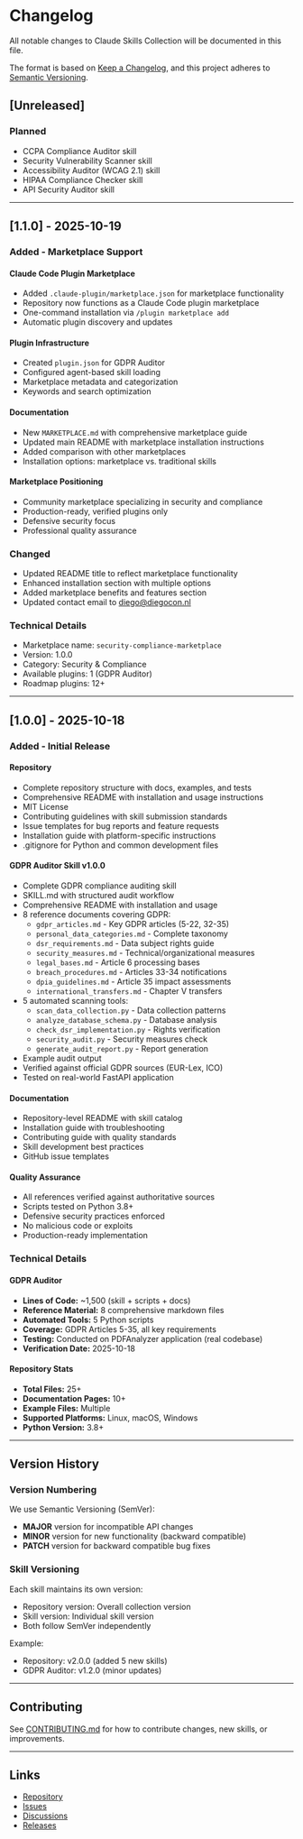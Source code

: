 # Changelog

All notable changes to Claude Skills Collection will be documented in this file.

The format is based on [Keep a Changelog](https://keepachangelog.com/en/1.0.0/),
and this project adheres to [Semantic Versioning](https://semver.org/spec/v2.0.0.html).

## [Unreleased]

### Planned
- CCPA Compliance Auditor skill
- Security Vulnerability Scanner skill
- Accessibility Auditor (WCAG 2.1) skill
- HIPAA Compliance Checker skill
- API Security Auditor skill

---

## [1.1.0] - 2025-10-19

### Added - Marketplace Support

#### Claude Code Plugin Marketplace
- Added `.claude-plugin/marketplace.json` for marketplace functionality
- Repository now functions as a Claude Code plugin marketplace
- One-command installation via `/plugin marketplace add`
- Automatic plugin discovery and updates

#### Plugin Infrastructure
- Created `plugin.json` for GDPR Auditor
- Configured agent-based skill loading
- Marketplace metadata and categorization
- Keywords and search optimization

#### Documentation
- New `MARKETPLACE.md` with comprehensive marketplace guide
- Updated main README with marketplace installation instructions
- Added comparison with other marketplaces
- Installation options: marketplace vs. traditional skills

#### Marketplace Positioning
- Community marketplace specializing in security and compliance
- Production-ready, verified plugins only
- Defensive security focus
- Professional quality assurance

### Changed
- Updated README title to reflect marketplace functionality
- Enhanced installation section with multiple options
- Added marketplace benefits and features section
- Updated contact email to diego@diegocon.nl

### Technical Details
- Marketplace name: `security-compliance-marketplace`
- Version: 1.0.0
- Category: Security & Compliance
- Available plugins: 1 (GDPR Auditor)
- Roadmap plugins: 12+

---

## [1.0.0] - 2025-10-18

### Added - Initial Release

#### Repository
- Complete repository structure with docs, examples, and tests
- Comprehensive README with installation and usage instructions
- MIT License
- Contributing guidelines with skill submission standards
- Issue templates for bug reports and feature requests
- Installation guide with platform-specific instructions
- .gitignore for Python and common development files

#### GDPR Auditor Skill v1.0.0
- Complete GDPR compliance auditing skill
- SKILL.md with structured audit workflow
- Comprehensive README with installation and usage
- 8 reference documents covering GDPR:
  - `gdpr_articles.md` - Key GDPR articles (5-22, 32-35)
  - `personal_data_categories.md` - Complete taxonomy
  - `dsr_requirements.md` - Data subject rights guide
  - `security_measures.md` - Technical/organizational measures
  - `legal_bases.md` - Article 6 processing bases
  - `breach_procedures.md` - Articles 33-34 notifications
  - `dpia_guidelines.md` - Article 35 impact assessments
  - `international_transfers.md` - Chapter V transfers
- 5 automated scanning tools:
  - `scan_data_collection.py` - Data collection patterns
  - `analyze_database_schema.py` - Database analysis
  - `check_dsr_implementation.py` - Rights verification
  - `security_audit.py` - Security measures check
  - `generate_audit_report.py` - Report generation
- Example audit output
- Verified against official GDPR sources (EUR-Lex, ICO)
- Tested on real-world FastAPI application

#### Documentation
- Repository-level README with skill catalog
- Installation guide with troubleshooting
- Contributing guide with quality standards
- Skill development best practices
- GitHub issue templates

#### Quality Assurance
- All references verified against authoritative sources
- Scripts tested on Python 3.8+
- Defensive security practices enforced
- No malicious code or exploits
- Production-ready implementation

### Technical Details

#### GDPR Auditor
- **Lines of Code:** ~1,500 (skill + scripts + docs)
- **Reference Material:** 8 comprehensive markdown files
- **Automated Tools:** 5 Python scripts
- **Coverage:** GDPR Articles 5-35, all key requirements
- **Testing:** Conducted on PDFAnalyzer application (real codebase)
- **Verification Date:** 2025-10-18

#### Repository Stats
- **Total Files:** 25+
- **Documentation Pages:** 10+
- **Example Files:** Multiple
- **Supported Platforms:** Linux, macOS, Windows
- **Python Version:** 3.8+

---

## Version History

### Version Numbering

We use Semantic Versioning (SemVer):
- **MAJOR** version for incompatible API changes
- **MINOR** version for new functionality (backward compatible)
- **PATCH** version for backward compatible bug fixes

### Skill Versioning

Each skill maintains its own version:
- Repository version: Overall collection version
- Skill version: Individual skill version
- Both follow SemVer independently

Example:
- Repository: v2.0.0 (added 5 new skills)
- GDPR Auditor: v1.2.0 (minor updates)

---

## Contributing

See [CONTRIBUTING.md](./CONTRIBUTING.md) for how to contribute changes, new skills, or improvements.

---

## Links

- [Repository](https://github.com/diegocconsolini/ClaudeSkillCollection)
- [Issues](https://github.com/diegocconsolini/ClaudeSkillCollection/issues)
- [Discussions](https://github.com/diegocconsolini/ClaudeSkillCollection/discussions)
- [Releases](https://github.com/diegocconsolini/ClaudeSkillCollection/releases)

